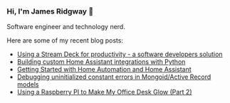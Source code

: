 ### Hi, I'm James Ridgway 👋
Software engineer and technology nerd.

Here are some of my recent blog posts:
  * [Using a Stream Deck for productivity - a software developers solution](https://www.jamesridgway.co.uk/using-a-stream-deck-for-productivity-a-software-developers-solution/)
  * [Building custom Home Assistant integrations with Python](https://www.jamesridgway.co.uk/building-custom-home-assistant-integrations-with-python/)
  * [Getting Started with Home Automation and Home Assistant](https://www.jamesridgway.co.uk/home-assistant/)
  * [Debugging uninitialized constant errors in Mongoid/Active Record models](https://www.jamesridgway.co.uk/debugging-uninitialized-constant-issues-in-mongoid-active/)
  * [Using a Raspberry PI to Make My Office Desk Glow (Part 2)](https://www.jamesridgway.co.uk/using-a-raspberry-pi-to-make-my-office-desk-glow-part-2/)
